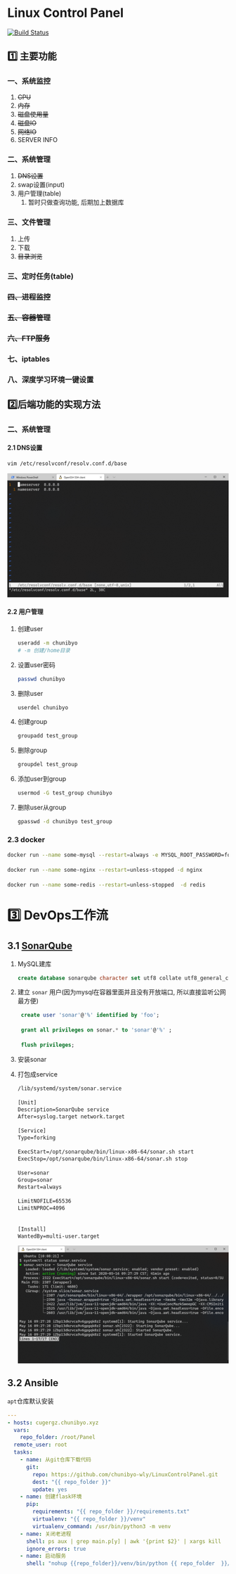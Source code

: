 # Linux Control Panel

[![Build Status](http://chunibyo.xyz:8085/buildStatus/icon?job=tapd)](http://chunibyo.xyz:8085/job/tapd/)

## :one: 主要功能

### 一、系统监控

1. ~~CPU~~
2. ~~内存~~
3. ~~磁盘使用量~~
4. ~~磁盘IO~~
5. ~~网络IO~~
6. SERVER INFO

### 二、系统管理

1. ~~DNS设置~~
2. swap设置(input)
3. 用户管理(table)
   1. 暂时只做查询功能, 后期加上数据库

### 三、文件管理

1. 上传
2. 下载
3. ~~目录浏览~~

### 三、定时任务(table)

### ~~四、进程监控~~

### ~~五、容器管理~~

### ~~六、FTP服务~~

### 七、iptables

### 八、深度学习环境一键设置



## :two:后端功能的实现方法

### 二、系统管理

#### 2.1 DNS设置

```bash
vim /etc/resolvconf/resolv.conf.d/base
```

![image-20200509104046360](README.assets/image-20200509104046360.png)

#### 2.2 用户管理

1. 创建user

   ```bash
   useradd -m chunibyo
   # -m 创建/home目录
   ```

2. 设置user密码

   ```bash
   passwd chunibyo
   ```

   

3. 删除user

   ```bash
   userdel chunibyo
   ```

4. 创建group

   ```bash
   groupadd test_group
   ```

5. 删除group

   ```bash
   groupdel test_group
   ```

6. 添加user到group

   ```bash
   usermod -G test_group chunibyo
   ```

7. 删除user从group

   ```bash
   gpasswd -d chunibyo test_group
   ```

### 2.3 docker

```bash
docker run --name some-mysql --restart=always -e MYSQL_ROOT_PASSWORD=foo -d mysql:latest

docker run --name some-nginx --restart=unless-stopped -d nginx

docker run --name some-redis --restart=unless-stopped  -d redis
```


# :three: DevOps工作流

## 3.1 [SonarQube](https://www.fosstechnix.com/install-sonarqube-on-ubuntu/#step-3-download-and-install-sonarqube-on-ubuntu)

1. MySQL建库

   ```sql
   create database sonarqube character set utf8 collate utf8_general_ci;
   ```

2. 建立 `sonar` 用户(因为mysql在容器里面并且没有开放端口, 所以直接监听公网最方便)

   ```sql
    create user 'sonar'@'%' identified by 'foo';
    
    grant all privileges on sonar.* to 'sonar'@'%' ;
    
    flush privileges;
   ```

3. 安装sonar

4. 打包成service

   ```
   /lib/systemd/system/sonar.service
   
   [Unit]
   Description=SonarQube service
   After=syslog.target network.target
   
   [Service]
   Type=forking
   
   ExecStart=/opt/sonarqube/bin/linux-x86-64/sonar.sh start
   ExecStop=/opt/sonarqube/bin/linux-x86-64/sonar.sh stop
   
   User=sonar
   Group=sonar
   Restart=always
   
   LimitNOFILE=65536
   LimitNPROC=4096
   
   
   [Install]
   WantedBy=multi-user.target
   ```

   ![image-20200516100948576](README.assets/image-20200516100948576.png)

## 3.2 Ansible

`apt`仓库默认安装

```yaml
---
- hosts: cugergz.chunibyo.xyz
  vars:
    repo_folder: /root/Panel
  remote_user: root
  tasks:
    - name: 从git仓库下载代码
      git:
        repo: https://github.com/chunibyo-wly/LinuxControlPanel.git
        dest: "{{ repo_folder }}"
        update: yes
    - name: 创建flask环境
      pip:
        requirements: "{{ repo_folder }}/requirements.txt"
        virtualenv: "{{ repo_folder }}/venv"
        virtualenv_command: /usr/bin/python3 -m venv
    - name: 关闭老进程
      shell: ps aux | grep main.p[y] | awk '{print $2}' | xargs kill
      ignore_errors: true
    - name: 启动服务
      shell: "nohup {{repo_folder}}/venv/bin/python {{ repo_folder  }}/main.py &"
```

